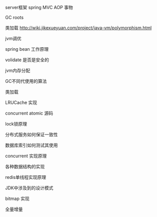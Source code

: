 server框架 spring MVC AOP 事物

GC roots

类加载 http://wiki.jikexueyuan.com/project/java-vm/polymorphism.html

jvm调优

spring bean 工作原理

volidate 是否是安全的

jvm内存分配

GC不同代使用的算法

类加载

LRUCache 实现

concurrent atomic 源码

lock锁原理

分布式服务如何保证一致性

数据库索引如何测试其使用

concurrent 实现原理

各种数据结构的实现

redis单线程实现原理

JDK中涉及到的设计模式

bitmap 实现

全量增量










